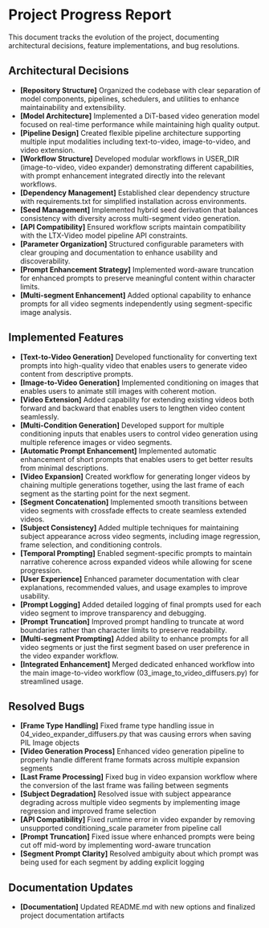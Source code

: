 # Project Progress Report
This document tracks the evolution of the project, documenting architectural decisions, feature implementations, and bug resolutions.

## Architectural Decisions
<!--
FORMAT GUIDE - DO NOT DELETE

- **[Architecture Pattern]** Implemented [pattern name] for [purpose] to enhance [benefit].
- **[Framework Selection]** Adopted [Framework Name] for [component] to improve [benefit].
-->

- **[Repository Structure]** Organized the codebase with clear separation of model components, pipelines, schedulers, and utilities to enhance maintainability and extensibility.
- **[Model Architecture]** Implemented a DiT-based video generation model focused on real-time performance while maintaining high quality output.
- **[Pipeline Design]** Created flexible pipeline architecture supporting multiple input modalities including text-to-video, image-to-video, and video extension.
- **[Workflow Structure]** Developed modular workflows in USER_DIR (image-to-video, video expander) demonstrating different capabilities, with prompt enhancement integrated directly into the relevant workflows.
- **[Dependency Management]** Established clear dependency structure with requirements.txt for simplified installation across environments.
- **[Seed Management]** Implemented hybrid seed derivation that balances consistency with diversity across multi-segment video generation.
- **[API Compatibility]** Ensured workflow scripts maintain compatibility with the LTX-Video model pipeline API constraints.
- **[Parameter Organization]** Structured configurable parameters with clear grouping and documentation to enhance usability and discoverability.
- **[Prompt Enhancement Strategy]** Implemented word-aware truncation for enhanced prompts to preserve meaningful content within character limits.
- **[Multi-segment Enhancement]** Added optional capability to enhance prompts for all video segments independently using segment-specific image analysis.

## Implemented Features
<!--
FORMAT GUIDE - DO NOT DELETE

- **[Feature Name]** Developed functionality for [purpose] that enables users to [capability].
- **[Optimization]** Enhanced [component] performance by [technique] resulting in [benefit].
-->

- **[Text-to-Video Generation]** Developed functionality for converting text prompts into high-quality video that enables users to generate video content from descriptive prompts.
- **[Image-to-Video Generation]** Implemented conditioning on images that enables users to animate still images with coherent motion.
- **[Video Extension]** Added capability for extending existing videos both forward and backward that enables users to lengthen video content seamlessly.
- **[Multi-Condition Generation]** Developed support for multiple conditioning inputs that enables users to control video generation using multiple reference images or video segments.
- **[Automatic Prompt Enhancement]** Implemented automatic enhancement of short prompts that enables users to get better results from minimal descriptions.
- **[Video Expansion]** Created workflow for generating longer videos by chaining multiple generations together, using the last frame of each segment as the starting point for the next segment.
- **[Segment Concatenation]** Implemented smooth transitions between video segments with crossfade effects to create seamless extended videos.
- **[Subject Consistency]** Added multiple techniques for maintaining subject appearance across video segments, including image regression, frame selection, and conditioning controls.
- **[Temporal Prompting]** Enabled segment-specific prompts to maintain narrative coherence across expanded videos while allowing for scene progression.
- **[User Experience]** Enhanced parameter documentation with clear explanations, recommended values, and usage examples to improve usability.
- **[Prompt Logging]** Added detailed logging of final prompts used for each video segment to improve transparency and debugging.
- **[Prompt Truncation]** Improved prompt handling to truncate at word boundaries rather than character limits to preserve readability.
- **[Multi-segment Prompting]** Added ability to enhance prompts for all video segments or just the first segment based on user preference in the video expander workflow.
- **[Integrated Enhancement]** Merged dedicated enhanced workflow into the main image-to-video workflow (03_image_to_video_diffusers.py) for streamlined usage.

## Resolved Bugs
<!--
FORMAT GUIDE - DO NOT DELETE

- **[Bug ID/Description]** Fixed [issue description] in [file-name.js]
- **[Bug ID/Description]** Resolved [issue description] affecting [component/feature]
-->

- **[Frame Type Handling]** Fixed frame type handling issue in 04_video_expander_diffusers.py that was causing errors when saving PIL Image objects
- **[Video Generation Process]** Enhanced video generation pipeline to properly handle different frame formats across multiple expansion segments
- **[Last Frame Processing]** Fixed bug in video expansion workflow where the conversion of the last frame was failing between segments
- **[Subject Degradation]** Resolved issue with subject appearance degrading across multiple video segments by implementing image regression and improved frame selection
- **[API Compatibility]** Fixed runtime error in video expander by removing unsupported conditioning_scale parameter from pipeline call
- **[Prompt Truncation]** Fixed issue where enhanced prompts were being cut off mid-word by implementing word-aware truncation
- **[Segment Prompt Clarity]** Resolved ambiguity about which prompt was being used for each segment by adding explicit logging

## Documentation Updates
- **[Documentation]** Updated README.md with new options and finalized project documentation artifacts
